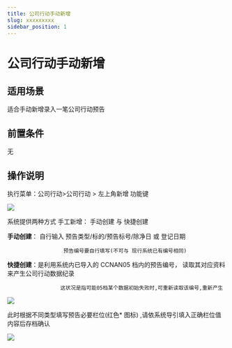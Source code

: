 ```yaml
---
title: 公司行动手动新增
slug: xxxxxxxxx
sidebar_position: 1
---
```



# 公司行动手动新增

## 适用场景

适合手动新增录入一笔公司行动预告

## 前置条件

无

## 操作说明

执行菜单：公司行动&gt;公司行动 &gt; 左上角新增 功能键

<img src="/assets/ZjB5bCzceoAWVFxltOOcbsSdnLc.png"/>

系统提供两种方式 手工新增： 手动创建 与 快捷创建

 **手动创建**： 自行输入 预告类型/标的/预告标号/除净日 或 登记日期

                      预告编号要自行填写(不可与 现行系统已有编号相同)

 **快捷创建**：是利用系统内已导入的 CCNAN05 档内的预告编号， 读取其对应资料来产生公司行动数据纪录

                     这状况是指可能05档某个数据初始失败时,可重新读取该编号,重新产生

<img src="/assets/AgmObCpLpogSIyxpLkEcSy4VnFd.png"/>

此时根据不同类型填写预告必要栏位(红色* 图标) ,请依系统导引填入正确栏位值内容后存档确认

<img src="/assets/CFQ3b3mTyoZDchxQoSUciaxRnEg.png"/>

